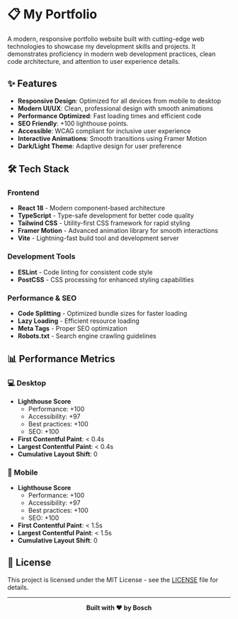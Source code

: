 # 📋 My Portfolio

A modern, responsive portfolio website built with cutting-edge web technologies to showcase my development skills and projects. It demonstrates proficiency in modern web development practices, clean code architecture, and attention to user experience details.

## ✨ Features

- **Responsive Design**: Optimized for all devices from mobile to desktop
- **Modern UI/UX**: Clean, professional design with smooth animations
- **Performance Optimized**: Fast loading times and efficient code
- **SEO Friendly**: +100 lighthouse points.
- **Accessible**: WCAG compliant for inclusive user experience
- **Interactive Animations**: Smooth transitions using Framer Motion
- **Dark/Light Theme**: Adaptive design for user preference

## 🛠️ Tech Stack

### Frontend
- **React 18** - Modern component-based architecture
- **TypeScript** - Type-safe development for better code quality
- **Tailwind CSS** - Utility-first CSS framework for rapid styling
- **Framer Motion** - Advanced animation library for smooth interactions
- **Vite** - Lightning-fast build tool and development server

### Development Tools
- **ESLint** - Code linting for consistent code style
- **PostCSS** - CSS processing for enhanced styling capabilities

### Performance & SEO
- **Code Splitting** - Optimized bundle sizes for faster loading
- **Lazy Loading** - Efficient resource loading
- **Meta Tags** - Proper SEO optimization
- **Robots.txt** - Search engine crawling guidelines

## 📊 Performance Metrics

### 💻 Desktop
- **Lighthouse Score**
  - Performance: +100
  - Accessibility: +97
  - Best practices: +100
  - SEO: +100
- **First Contentful Paint**: < 0.4s
- **Largest Contentful Paint**: < 0.4s
- **Cumulative Layout Shift**: 0

### 📱 Mobile
- **Lighthouse Score**
  - Performance: +100
  - Accessibility: +97
  - Best practices: +100
  - SEO: +100
- **First Contentful Paint**: < 1.5s
- **Largest Contentful Paint**: < 1.5s
- **Cumulative Layout Shift**: 0

## 📄 License

This project is licensed under the MIT License - see the [LICENSE](LICENSE) file for details.

---

<div align="center">
  <strong>Built with ❤️ by Bosch</strong>
</div>
